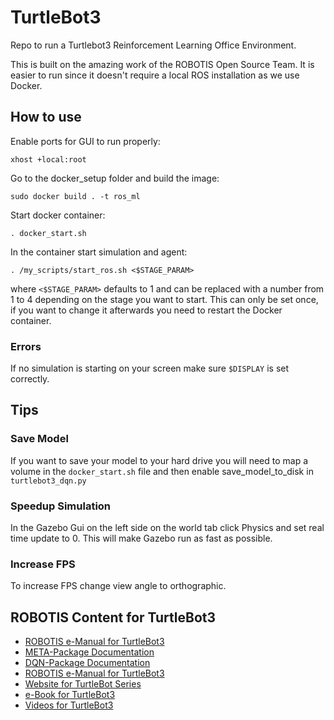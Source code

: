 # TurtleBot3

Repo to run a Turtlebot3 Reinforcement Learning Office Environment.

This is built on the amazing work of the ROBOTIS Open Source Team. It is easier 
to run since it doesn't require a local ROS installation as we use Docker.

## How to use
Enable ports for GUI to run properly:

`xhost +local:root`

Go to the docker_setup folder and build the image:

`sudo docker build . -t ros_ml`

Start docker container:

`. docker_start.sh`

In the container start simulation and agent:

`. /my_scripts/start_ros.sh <$STAGE_PARAM>`

where `<$STAGE_PARAM>` defaults to 1 and can be replaced with a number from 1 to 4 
depending on the stage you want to start. 
This can only be set once, if you want to change it afterwards you need to restart the
Docker container.

### Errors
If no simulation is starting on your screen make sure `$DISPLAY` is set correctly.


## Tips 
### Save Model

If you want to save your model to your hard drive you will need to map a volume
in the `docker_start.sh` file and then enable save_model_to_disk in `turtlebot3_dqn.py`

### Speedup Simulation

In the Gazebo Gui on the left side on the world tab click Physics and set real time update to 0.
This will make Gazebo run as fast as possible.

### Increase FPS

To increase FPS change view angle to orthographic.


## ROBOTIS Content for TurtleBot3
- [ROBOTIS e-Manual for TurtleBot3](http://turtlebot3.robotis.com/)
- [META-Package Documentation](http://wiki.ros.org/turtlebot3_machine_learning)
- [DQN-Package Documentation](http://wiki.ros.org/turtlebot3_dqn)
- [ROBOTIS e-Manual for TurtleBot3](http://turtlebot3.robotis.com/)
- [Website for TurtleBot Series](http://www.turtlebot.com/)
- [e-Book for TurtleBot3](https://community.robotsource.org/t/download-the-ros-robot-programming-book-for-free/51/)
- [Videos for TurtleBot3](https://www.youtube.com/playlist?list=PLRG6WP3c31_XI3wlvHlx2Mp8BYqgqDURU)
